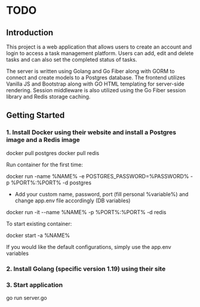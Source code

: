 # TODO

## Introduction

This project is a web application that allows users to create an account and login to access a task management platform.
Users can add, edit and delete tasks and can also set the completed status of tasks.

The server is written using Golang and Go Fiber along with GORM to connect and create models to a Postgres database.
The frontend utilizes Vanilla JS and Bootstrap along with GO HTML templating for server-side rendering.
Session middleware is also utilized using the Go Fiber session library and Redis storage caching.

## Getting Started

### 1. Install Docker using their website and install a Postgres image and a Redis image

docker pull postgres
docker pull redis

Run container for the first time:

docker run -name %NAME% -e POSTGRES_PASSWORD=%PASSWORD% -p %PORT%:%PORT% -d postgres

- Add your custom name, password, port (fill personal %variable%) and change app.env file accordingly (DB variables)

docker run -it --name %NAME% -p %PORT%:%PORT% -d redis

To start existing container:

docker start -a %NAME%

If you would like the default configurations, simply use the app.env variables

### 2. Install Golang (specific version 1.19) using their site

### 3. Start application

go run server.go

